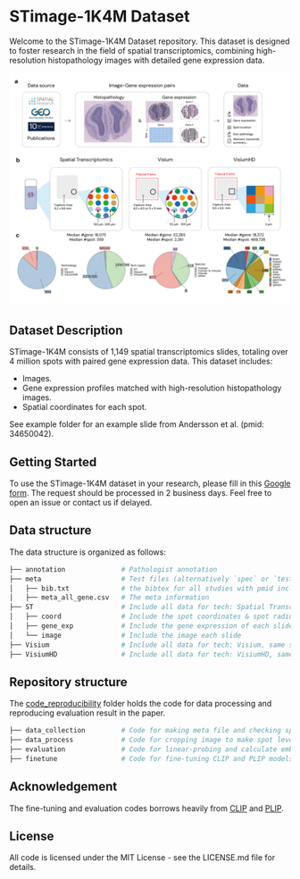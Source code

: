 # STimage-1K4M Dataset

Welcome to the STimage-1K4M Dataset repository. This dataset is designed to foster research in the field of spatial transcriptomics, combining high-resolution histopathology images with detailed gene expression data. 

![teaser](aux/f1.png "teaser")


## Dataset Description

STimage-1K4M consists of 1,149 spatial transcriptomics slides, totaling over 4 million spots with paired gene expression data. This dataset includes:

- Images.
- Gene expression profiles matched with high-resolution histopathology images.
- Spatial coordinates for each spot.

See example folder for an example slide from Andersson et al. (pmid: 34650042).

## Getting Started

To use the STimage-1K4M dataset in your research, please fill in this [Google form](https://forms.gle/3Waa4FQnqpK8UGSY7). The request should be processed in 2 business days. Feel free to open an issue or contact us if delayed.


## Data structure
The data structure is organized as follows:

```bash
├── annotation              # Pathologist annotation
├── meta                    # Test files (alternatively `spec` or `tests`)
│   ├── bib.txt             # the bibtex for all studies with pmid included in the dataset
│   ├── meta_all_gene.csv   # The meta information
├── ST                      # Include all data for tech: Spatial Transcriptomics
│   ├── coord               # Include the spot coordinates & spot radius of each slide
│   ├── gene_exp            # Include the gene expression of each slide
│   └── image               # Include the image each slide
├── Visium                  # Include all data for tech: Visium, same structure as ST
├── VisiumHD                # Include all data for tech: VisiumHD, same structure as ST
```
## Repository structure
The [code_reproducibility](code_reproducibility) folder holds the code for data processing and reproducing evaluation result in the paper.

```bash
├── data_collection         # Code for making meta file and checking spot coordinates.
├── data_process            # Code for cropping image to make spot level and gene expression processing.
├── evaluation              # Code for linear-probing and calculate embedding scores.
├── finetune                # Code for fine-tuning CLIP and PLIP models.
```

## Acknowledgement
The fine-tuning and evaluation codes borrows heavily from [CLIP](https://github.com/openai/CLIP/issues/83) and [PLIP](https://github.com/PathologyFoundation/plip/). 

## License

All code is licensed under the MIT License - see the LICENSE.md file for details.
